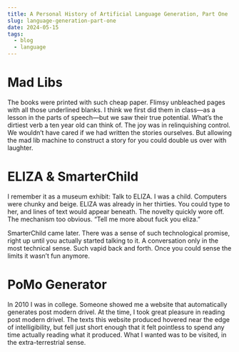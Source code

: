 ```yaml
---
title: A Personal History of Artificial Language Generation, Part One
slug: language-generation-part-one
date: 2024-05-15
tags:
  - blog
  - language
---
```


# Mad Libs

The books were printed with such cheap paper. Flimsy unbleached pages with all those underlined blanks. I think we first did them in class—as a lesson in the parts of speech—but we saw their true potential. What’s the dirtiest verb a ten year old can think of. The joy was in relinquishing control. We wouldn’t have cared if we had written the stories ourselves. But allowing the mad lib machine to construct a story for you could double us over with laughter.

# ELIZA & SmarterChild

I remember it as a museum exhibit: Talk to ELIZA. I was a child. Computers were chunky and beige. ELIZA was already in her thirties. You could type to her, and lines of text would appear beneath. The novelty quickly wore off. The mechanism too obvious. “Tell me more about fuck you eliza.”

SmarterChild came later. There was a sense of such technological promise, right up until you actually started talking to it. A conversation only in the most technical sense. Such vapid back and forth. Once you could sense the limits it wasn’t fun anymore.

# PoMo Generator

In 2010 I was in college. Someone showed me a website that automatically generates post modern drivel. At the time, I took great pleasure in reading post modern drivel. The texts this website produced hovered near the edge of intelligibility, but fell just short enough that it felt pointless to spend any time actually reading what it produced. What I wanted was to be visited, in the extra-terrestrial sense.